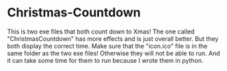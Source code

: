 # Christmas-Countdown
This is two exe files that both count down to Xmas! The one called "ChristmasCountdown" has more effects and is just overall better. But they both display the correct time.
Make sure that the "icon.ico" file is in the same folder as the two exe files! Otherwise they will not be able to run. And it can take some time for them to run because I wrote them in python.
